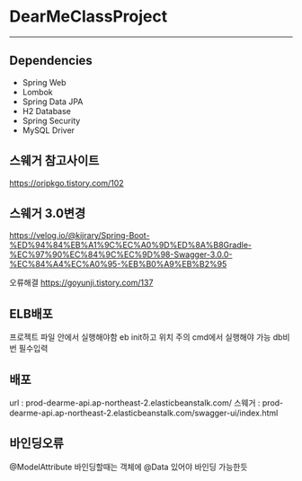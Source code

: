 # DearMeClassProject

---
## Dependencies

 * Spring Web
 * Lombok
 * Spring Data JPA
 * H2 Database 
 * Spring Security
 * MySQL Driver

## 스웨거 참고사이트
https://oripkgo.tistory.com/102

## 스웨거 3.0변경
https://velog.io/@kijrary/Spring-Boot-%ED%94%84%EB%A1%9C%EC%A0%9D%ED%8A%B8Gradle-%EC%97%90%EC%84%9C%EC%9D%98-Swagger-3.0.0-%EC%84%A4%EC%A0%95-%EB%B0%A9%EB%B2%95

오류해결
https://goyunji.tistory.com/137

## ELB배포
프로젝트 파일 안에서 실행해야함 eb init하고 위치 주의 cmd에서 실행해야 가능 db비번 필수입력

## 배포
url : prod-dearme-api.ap-northeast-2.elasticbeanstalk.com/
스웨거 : prod-dearme-api.ap-northeast-2.elasticbeanstalk.com/swagger-ui/index.html

## 바인딩오류
@ModelAttribute 바인딩할때는 객체에 @Data 있어야 바인딩 가능한듯